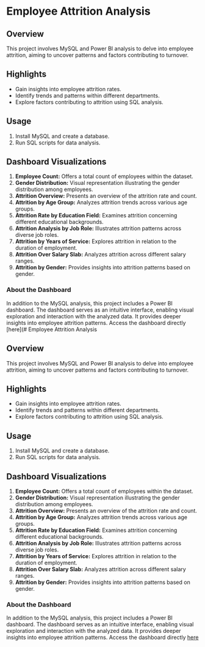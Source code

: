 # Employee Attrition Analysis

## Overview

This project involves MySQL and Power BI analysis to delve into employee attrition, aiming to uncover patterns and factors contributing to turnover.

## Highlights

- Gain insights into employee attrition rates.
- Identify trends and patterns within different departments.
- Explore factors contributing to attrition using SQL analysis.

## Usage

1. Install MySQL and create a database.
2. Run SQL scripts for data analysis.

## Dashboard Visualizations

1. **Employee Count:** Offers a total count of employees within the dataset.
2. **Gender Distribution:** Visual representation illustrating the gender distribution among employees.
3. **Attrition Overview:** Presents an overview of the attrition rate and count.
4. **Attrition by Age Group:** Analyzes attrition trends across various age groups.
5. **Attrition Rate by Education Field:** Examines attrition concerning different educational backgrounds.
6. **Attrition Analysis by Job Role:** Illustrates attrition patterns across diverse job roles.
7. **Attrition by Years of Service:** Explores attrition in relation to the duration of employment.
8. **Attrition Over Salary Slab:** Analyzes attrition across different salary ranges.
9. **Attrition by Gender:** Provides insights into attrition patterns based on gender.

### About the Dashboard

In addition to the MySQL analysis, this project includes a Power BI dashboard. The dashboard serves as an intuitive interface, enabling visual exploration and interaction with the analyzed data. It provides deeper insights into employee attrition patterns. Access the dashboard directly [here](# Employee Attrition Analysis

## Overview

This project involves MySQL and Power BI analysis to delve into employee attrition, aiming to uncover patterns and factors contributing to turnover.

## Highlights

- Gain insights into employee attrition rates.
- Identify trends and patterns within different departments.
- Explore factors contributing to attrition using SQL analysis.

## Usage

1. Install MySQL and create a database.
2. Run SQL scripts for data analysis.

## Dashboard Visualizations

1. **Employee Count:** Offers a total count of employees within the dataset.
2. **Gender Distribution:** Visual representation illustrating the gender distribution among employees.
3. **Attrition Overview:** Presents an overview of the attrition rate and count.
4. **Attrition by Age Group:** Analyzes attrition trends across various age groups.
5. **Attrition Rate by Education Field:** Examines attrition concerning different educational backgrounds.
6. **Attrition Analysis by Job Role:** Illustrates attrition patterns across diverse job roles.
7. **Attrition by Years of Service:** Explores attrition in relation to the duration of employment.
8. **Attrition Over Salary Slab:** Analyzes attrition across different salary ranges.
9. **Attrition by Gender:** Provides insights into attrition patterns based on gender.

### About the Dashboard

In addition to the MySQL analysis, this project includes a Power BI dashboard. The dashboard serves as an intuitive interface, enabling visual exploration and interaction with the analyzed data. It provides deeper insights into employee attrition patterns. Access the dashboard directly [here]([https://1drv.ms/u/c/cedd82c7fa907987/ETPTUyBkXKNImS0pfEQsHREB2d5uYjp725ZFOkLItaDvHw?e=nBXIHh])

